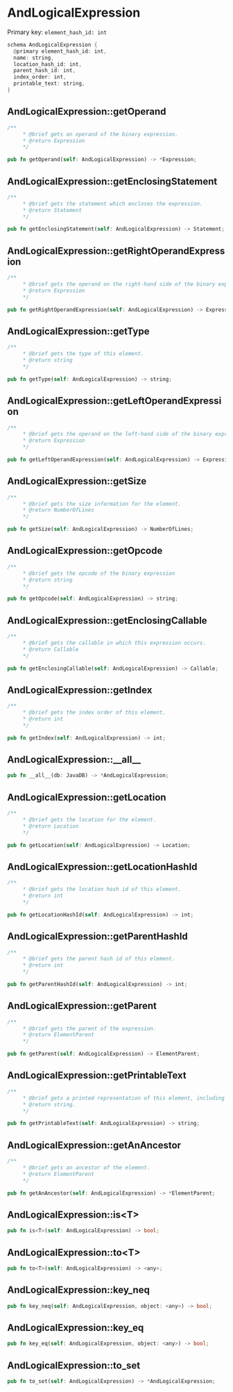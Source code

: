 # AndLogicalExpression

Primary key: `element_hash_id: int`

```rust
schema AndLogicalExpression {
  @primary element_hash_id: int,
  name: string,
  location_hash_id: int,
  parent_hash_id: int,
  index_order: int,
  printable_text: string,
}
```
## AndLogicalExpression::getOperand

```rust
/**
     * @brief gets an operand of the binary expression.
     * @return Expression 
     */
```
```rust
pub fn getOperand(self: AndLogicalExpression) -> *Expression;
```
## AndLogicalExpression::getEnclosingStatement

```rust
/**
     * @brief gets the statement which encloses the expression.
     * @return Statement 
     */
```
```rust
pub fn getEnclosingStatement(self: AndLogicalExpression) -> Statement;
```
## AndLogicalExpression::getRightOperandExpression

```rust
/**
     * @brief gets the operand on the right-hand side of the binary expression.
     * @return Expression 
     */
```
```rust
pub fn getRightOperandExpression(self: AndLogicalExpression) -> Expression;
```
## AndLogicalExpression::getType

```rust
/**
     * @brief gets the type of this element.
     * @return string
     */
```
```rust
pub fn getType(self: AndLogicalExpression) -> string;
```
## AndLogicalExpression::getLeftOperandExpression

```rust
/**
     * @brief gets the operand on the left-hand side of the binary expression.
     * @return Expression 
     */
```
```rust
pub fn getLeftOperandExpression(self: AndLogicalExpression) -> Expression;
```
## AndLogicalExpression::getSize

```rust
/**
     * @brief gets the size information for the element.
     * @return NumberOfLines
     */
```
```rust
pub fn getSize(self: AndLogicalExpression) -> NumberOfLines;
```
## AndLogicalExpression::getOpcode

```rust
/**
     * @brief gets the opcode of the binary expression
     * @return string 
     */
```
```rust
pub fn getOpcode(self: AndLogicalExpression) -> string;
```
## AndLogicalExpression::getEnclosingCallable

```rust
/**
     * @brief gets the callable in which this expression occurs.
     * @return Callable 
     */
```
```rust
pub fn getEnclosingCallable(self: AndLogicalExpression) -> Callable;
```
## AndLogicalExpression::getIndex

```rust
/**
     * @brief gets the index order of this element.
     * @return int
     */
```
```rust
pub fn getIndex(self: AndLogicalExpression) -> int;
```
## AndLogicalExpression::\_\_all\_\_

```rust
pub fn __all__(db: JavaDB) -> *AndLogicalExpression;
```
## AndLogicalExpression::getLocation

```rust
/**
     * @brief gets the location for the element.
     * @return Location
     */
```
```rust
pub fn getLocation(self: AndLogicalExpression) -> Location;
```
## AndLogicalExpression::getLocationHashId

```rust
/**
     * @brief gets the location hash id of this element.
     * @return int
     */
```
```rust
pub fn getLocationHashId(self: AndLogicalExpression) -> int;
```
## AndLogicalExpression::getParentHashId

```rust
/**
     * @brief gets the parent hash id of this element.
     * @return int
     */
```
```rust
pub fn getParentHashId(self: AndLogicalExpression) -> int;
```
## AndLogicalExpression::getParent

```rust
/**
     * @brief gets the parent of the expression.
     * @return ElementParent 
     */
```
```rust
pub fn getParent(self: AndLogicalExpression) -> ElementParent;
```
## AndLogicalExpression::getPrintableText

```rust
/**
     * @brief gets a printed representation of this element, including its structure where applicable.
     * @return string.
     */
```
```rust
pub fn getPrintableText(self: AndLogicalExpression) -> string;
```
## AndLogicalExpression::getAnAncestor

```rust
/**
     * @brief gets an ancestor of the element.
     * @return ElementParent 
     */
```
```rust
pub fn getAnAncestor(self: AndLogicalExpression) -> *ElementParent;
```
## AndLogicalExpression::is\<T\>

```rust
pub fn is<T>(self: AndLogicalExpression) -> bool;
```
## AndLogicalExpression::to\<T\>

```rust
pub fn to<T>(self: AndLogicalExpression) -> <any>;
```
## AndLogicalExpression::key\_neq

```rust
pub fn key_neq(self: AndLogicalExpression, object: <any>) -> bool;
```
## AndLogicalExpression::key\_eq

```rust
pub fn key_eq(self: AndLogicalExpression, object: <any>) -> bool;
```
## AndLogicalExpression::to\_set

```rust
pub fn to_set(self: AndLogicalExpression) -> *AndLogicalExpression;
```
